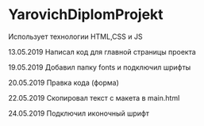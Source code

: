 # YarovichDiplomProjekt
Использует технологии HTML,CSS и JS

13.05.2019 Написал код для главной страницы проекта

19.05.2019 Добавил папку fonts и подключил шрифты

20.05.2019 Правка кода (форма)

22.05.2019 Скопировал текст с макета в main.html

24.05.2019 Подключил иконочный шрифт
